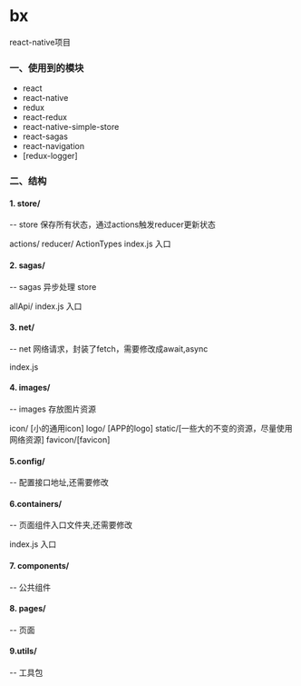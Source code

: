 # bx
react-native项目


### 一、使用到的模块

>
+ react
+ react-native
+ redux
+ react-redux
+ react-native-simple-store
+ react-sagas
+ react-navigation
+ [redux-logger]


### 二、结构

#### 1. store/
--
store 保存所有状态，通过actions触发reducer更新状态

actions/
reducer/
ActionTypes
index.js 入口

#### 2. sagas/
--
sagas 异步处理 store

allApi/
index.js 入口

#### 3. net/
--
net 网络请求，封装了fetch，需要修改成await,async

index.js

#### 4. images/
--
images 存放图片资源

icon/ [小的通用icon]
logo/ [APP的logo]
static/[一些大的不变的资源，尽量使用网络资源]
favicon/[favicon]

#### 5.config/
--
配置接口地址,还需要修改

#### 6.containers/
--
页面组件入口文件夹,还需要修改

index.js 入口

#### 7. components/
--
公共组件

#### 8. pages/
--
页面

#### 9.utils/

--
工具包
